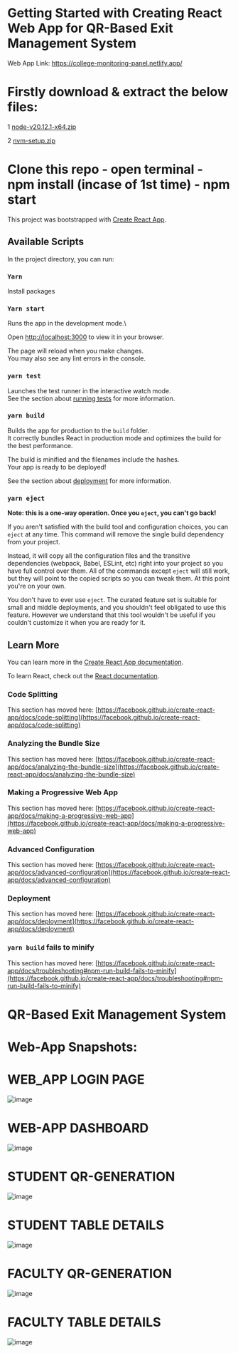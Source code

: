 # Getting Started with Creating React Web App for QR-Based Exit Management System

Web App Link: https://college-monitoring-panel.netlify.app/

# Firstly download & extract the below files:

1 [node-v20.12.1-x64.zip](https://github.com/RahulR300/Web-App-of-QR-Based-Exit-Management-System/files/15332581/node-v20.12.1-x64.zip)

2 [nvm-setup.zip](https://github.com/RahulR300/Web-App-of-QR-Based-Exit-Management-System/files/15332576/nvm-setup.zip)

# Clone this repo - open terminal - npm install (incase of 1st time) - npm start

This project was bootstrapped with [Create React App](https://github.com/facebook/create-react-app).

## Available Scripts

In the project directory, you can run:

### `Yarn`

Install packages

### `Yarn start`

Runs the app in the development mode.\

Open [http://localhost:3000](http://localhost:3000) to view it in your browser.

The page will reload when you make changes.\
You may also see any lint errors in the console.

### `yarn test`

Launches the test runner in the interactive watch mode.\
See the section about [running tests](https://facebook.github.io/create-react-app/docs/running-tests) for more information.

### `yarn build`

Builds the app for production to the `build` folder.\
It correctly bundles React in production mode and optimizes the build for the best performance.

The build is minified and the filenames include the hashes.\
Your app is ready to be deployed!

See the section about [deployment](https://facebook.github.io/create-react-app/docs/deployment) for more information.

### `yarn eject`

**Note: this is a one-way operation. Once you `eject`, you can't go back!**

If you aren't satisfied with the build tool and configuration choices, you can `eject` at any time. This command will remove the single build dependency from your project.

Instead, it will copy all the configuration files and the transitive dependencies (webpack, Babel, ESLint, etc) right into your project so you have full control over them. All of the commands except `eject` will still work, but they will point to the copied scripts so you can tweak them. At this point you're on your own.

You don't have to ever use `eject`. The curated feature set is suitable for small and middle deployments, and you shouldn't feel obligated to use this feature. However we understand that this tool wouldn't be useful if you couldn't customize it when you are ready for it.

## Learn More

You can learn more in the [Create React App documentation](https://facebook.github.io/create-react-app/docs/getting-started).

To learn React, check out the [React documentation](https://reactjs.org/).

### Code Splitting

This section has moved here: [https://facebook.github.io/create-react-app/docs/code-splitting](https://facebook.github.io/create-react-app/docs/code-splitting)

### Analyzing the Bundle Size

This section has moved here: [https://facebook.github.io/create-react-app/docs/analyzing-the-bundle-size](https://facebook.github.io/create-react-app/docs/analyzing-the-bundle-size)

### Making a Progressive Web App

This section has moved here: [https://facebook.github.io/create-react-app/docs/making-a-progressive-web-app](https://facebook.github.io/create-react-app/docs/making-a-progressive-web-app)

### Advanced Configuration

This section has moved here: [https://facebook.github.io/create-react-app/docs/advanced-configuration](https://facebook.github.io/create-react-app/docs/advanced-configuration)

### Deployment

This section has moved here: [https://facebook.github.io/create-react-app/docs/deployment](https://facebook.github.io/create-react-app/docs/deployment)

### `yarn build` fails to minify

This section has moved here: [https://facebook.github.io/create-react-app/docs/troubleshooting#npm-run-build-fails-to-minify](https://facebook.github.io/create-react-app/docs/troubleshooting#npm-run-build-fails-to-minify)

# QR-Based Exit Management System

# Web-App Snapshots:


#                                                    WEB_APP LOGIN PAGE

![image](https://github.com/RahulR300/Web-App-of-QR-Based-Exit-Management-System/assets/121079276/9bc3daaa-b81d-41fd-b9b0-f4f681d83caf)


#                                                    WEB-APP DASHBOARD
![image](https://github.com/RahulR300/Web-App-of-QR-Based-Exit-Management-System/assets/121079276/a3d719a7-4589-40eb-b457-9517e4a55851)


#                                                    STUDENT QR-GENERATION
![image](https://github.com/RahulR300/Web-App-of-QR-Based-Exit-Management-System/assets/121079276/a402a648-1748-4384-947f-dc7090cb88cb)


#                                                   STUDENT TABLE DETAILS
![image](https://github.com/RahulR300/Web-App-of-QR-Based-Exit-Management-System/assets/121079276/87ddd00c-343e-411b-9e33-cdd35fe88edb)


#                                                   FACULTY QR-GENERATION 
![image](https://github.com/RahulR300/Web-App-of-QR-Based-Exit-Management-System/assets/121079276/4968a154-6316-4e42-a74f-56bfce4881e5)


#                                                   FACULTY TABLE DETAILS
![image](https://github.com/RahulR300/Web-App-of-QR-Based-Exit-Management-System/assets/121079276/6abb63e7-f22a-4c7e-84dd-8cbb453a8d12)


